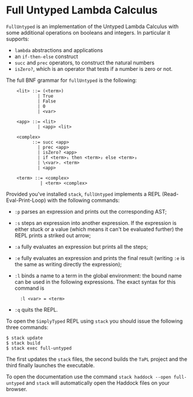 # Full Untyped Lambda Calculus

`FullUntyped` is an implementation of the Untyped Lambda Calculus with some additional operations on booleans and integers. In particular it supports:
- `lambda` abstractions and applications
- an `if-then-else` construct
- `succ` and `prec` operators, to construct the natural numbers
- `isZero?`, which is an operator that tests if a number is zero or not.

The full BNF grammar for `fullUntyped` is the following:
```
    <lit> ::= (<term>)
            | True
            | False
            | 0
            | <var>
    
    <app> ::= <lit>
            | <app> <lit>

    <complex> 
          ::= succ <app>
            | prec <app>
            | isZero? <app>
            | if <term>₁ then <term>₂ else <term>₃
            | \<var>. <term>
            | <app>
    
    <term> ::= <complex>
             | <term> <complex>
```
    
Provided you've installed `stack`, `fullUntyped` implements a REPL (Read-Eval-Print-Loop) with the following commands:
- `:p` parses an expression and prints out the corresponding AST;
- `:s` steps an expression into another expression. If the expression is either stuck or a value (which means it can't be evaluated further) the REPL prints a striked out arrow;
- `:a` fully evaluates an expression but prints all the steps;
- `:e` fully evaluates an expression and prints the final result (writing `:e` is the same as writing directly the expression);
- `:l` binds a name to a term in the global environment: the bound name can be used in the following expressions. The exact syntax for this command is

        :l <var> = <term>

- `:q` quits the REPL.

To open the `SimplyTyped` REPL using `stack` you should issue the following three commands:
```
$ stack update
$ stack build
$ stack exec full-untyped
```
The first updates the `stack` files, the second builds the `TaPL` project and the third finally launches the executable. 

To open the documentation use the command `stack haddock --open full-untyped` and `stack` will automatically open the Haddock files on your browser.
